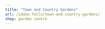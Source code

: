 ```yaml
---
title: "Town and Country Gardens"
url: /idaho-falls/town-and-country-gardens/
shop: garden centre
---
```


